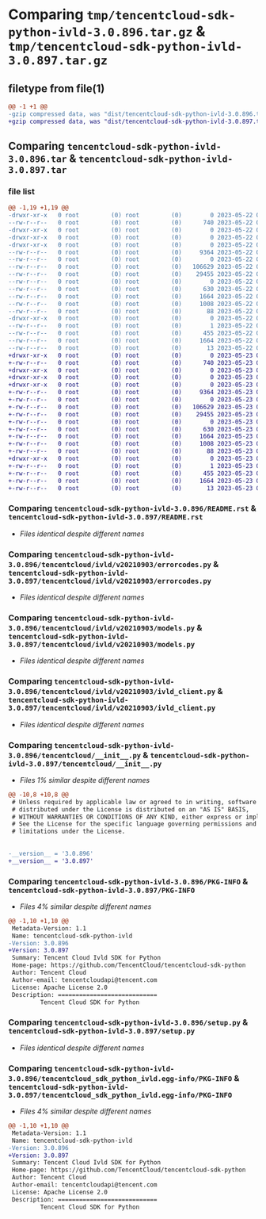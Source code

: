 # Comparing `tmp/tencentcloud-sdk-python-ivld-3.0.896.tar.gz` & `tmp/tencentcloud-sdk-python-ivld-3.0.897.tar.gz`

## filetype from file(1)

```diff
@@ -1 +1 @@
-gzip compressed data, was "dist/tencentcloud-sdk-python-ivld-3.0.896.tar", last modified: Mon May 22 00:26:15 2023, max compression
+gzip compressed data, was "dist/tencentcloud-sdk-python-ivld-3.0.897.tar", last modified: Tue May 23 02:25:33 2023, max compression
```

## Comparing `tencentcloud-sdk-python-ivld-3.0.896.tar` & `tencentcloud-sdk-python-ivld-3.0.897.tar`

### file list

```diff
@@ -1,19 +1,19 @@
-drwxr-xr-x   0 root         (0) root         (0)        0 2023-05-22 00:26:15.000000 tencentcloud-sdk-python-ivld-3.0.896/
--rw-r--r--   0 root         (0) root         (0)      740 2023-05-22 00:26:15.000000 tencentcloud-sdk-python-ivld-3.0.896/README.rst
-drwxr-xr-x   0 root         (0) root         (0)        0 2023-05-22 00:26:15.000000 tencentcloud-sdk-python-ivld-3.0.896/tencentcloud/
-drwxr-xr-x   0 root         (0) root         (0)        0 2023-05-22 00:26:15.000000 tencentcloud-sdk-python-ivld-3.0.896/tencentcloud/ivld/
-drwxr-xr-x   0 root         (0) root         (0)        0 2023-05-22 00:26:15.000000 tencentcloud-sdk-python-ivld-3.0.896/tencentcloud/ivld/v20210903/
--rw-r--r--   0 root         (0) root         (0)     9364 2023-05-22 00:26:15.000000 tencentcloud-sdk-python-ivld-3.0.896/tencentcloud/ivld/v20210903/errorcodes.py
--rw-r--r--   0 root         (0) root         (0)        0 2023-05-22 00:26:15.000000 tencentcloud-sdk-python-ivld-3.0.896/tencentcloud/ivld/v20210903/__init__.py
--rw-r--r--   0 root         (0) root         (0)   106629 2023-05-22 00:26:15.000000 tencentcloud-sdk-python-ivld-3.0.896/tencentcloud/ivld/v20210903/models.py
--rw-r--r--   0 root         (0) root         (0)    29455 2023-05-22 00:26:15.000000 tencentcloud-sdk-python-ivld-3.0.896/tencentcloud/ivld/v20210903/ivld_client.py
--rw-r--r--   0 root         (0) root         (0)        0 2023-05-22 00:26:15.000000 tencentcloud-sdk-python-ivld-3.0.896/tencentcloud/ivld/__init__.py
--rw-r--r--   0 root         (0) root         (0)      630 2023-05-22 00:26:15.000000 tencentcloud-sdk-python-ivld-3.0.896/tencentcloud/__init__.py
--rw-r--r--   0 root         (0) root         (0)     1664 2023-05-22 00:26:15.000000 tencentcloud-sdk-python-ivld-3.0.896/PKG-INFO
--rw-r--r--   0 root         (0) root         (0)     1008 2023-05-22 00:26:15.000000 tencentcloud-sdk-python-ivld-3.0.896/setup.py
--rw-r--r--   0 root         (0) root         (0)       88 2023-05-22 00:26:15.000000 tencentcloud-sdk-python-ivld-3.0.896/setup.cfg
-drwxr-xr-x   0 root         (0) root         (0)        0 2023-05-22 00:26:15.000000 tencentcloud-sdk-python-ivld-3.0.896/tencentcloud_sdk_python_ivld.egg-info/
--rw-r--r--   0 root         (0) root         (0)        1 2023-05-22 00:26:15.000000 tencentcloud-sdk-python-ivld-3.0.896/tencentcloud_sdk_python_ivld.egg-info/dependency_links.txt
--rw-r--r--   0 root         (0) root         (0)      455 2023-05-22 00:26:15.000000 tencentcloud-sdk-python-ivld-3.0.896/tencentcloud_sdk_python_ivld.egg-info/SOURCES.txt
--rw-r--r--   0 root         (0) root         (0)     1664 2023-05-22 00:26:15.000000 tencentcloud-sdk-python-ivld-3.0.896/tencentcloud_sdk_python_ivld.egg-info/PKG-INFO
--rw-r--r--   0 root         (0) root         (0)       13 2023-05-22 00:26:15.000000 tencentcloud-sdk-python-ivld-3.0.896/tencentcloud_sdk_python_ivld.egg-info/top_level.txt
+drwxr-xr-x   0 root         (0) root         (0)        0 2023-05-23 02:25:33.000000 tencentcloud-sdk-python-ivld-3.0.897/
+-rw-r--r--   0 root         (0) root         (0)      740 2023-05-23 02:25:33.000000 tencentcloud-sdk-python-ivld-3.0.897/README.rst
+drwxr-xr-x   0 root         (0) root         (0)        0 2023-05-23 02:25:33.000000 tencentcloud-sdk-python-ivld-3.0.897/tencentcloud/
+drwxr-xr-x   0 root         (0) root         (0)        0 2023-05-23 02:25:33.000000 tencentcloud-sdk-python-ivld-3.0.897/tencentcloud/ivld/
+drwxr-xr-x   0 root         (0) root         (0)        0 2023-05-23 02:25:33.000000 tencentcloud-sdk-python-ivld-3.0.897/tencentcloud/ivld/v20210903/
+-rw-r--r--   0 root         (0) root         (0)     9364 2023-05-23 02:25:33.000000 tencentcloud-sdk-python-ivld-3.0.897/tencentcloud/ivld/v20210903/errorcodes.py
+-rw-r--r--   0 root         (0) root         (0)        0 2023-05-23 02:25:33.000000 tencentcloud-sdk-python-ivld-3.0.897/tencentcloud/ivld/v20210903/__init__.py
+-rw-r--r--   0 root         (0) root         (0)   106629 2023-05-23 02:25:33.000000 tencentcloud-sdk-python-ivld-3.0.897/tencentcloud/ivld/v20210903/models.py
+-rw-r--r--   0 root         (0) root         (0)    29455 2023-05-23 02:25:33.000000 tencentcloud-sdk-python-ivld-3.0.897/tencentcloud/ivld/v20210903/ivld_client.py
+-rw-r--r--   0 root         (0) root         (0)        0 2023-05-23 02:25:33.000000 tencentcloud-sdk-python-ivld-3.0.897/tencentcloud/ivld/__init__.py
+-rw-r--r--   0 root         (0) root         (0)      630 2023-05-23 02:25:33.000000 tencentcloud-sdk-python-ivld-3.0.897/tencentcloud/__init__.py
+-rw-r--r--   0 root         (0) root         (0)     1664 2023-05-23 02:25:33.000000 tencentcloud-sdk-python-ivld-3.0.897/PKG-INFO
+-rw-r--r--   0 root         (0) root         (0)     1008 2023-05-23 02:25:33.000000 tencentcloud-sdk-python-ivld-3.0.897/setup.py
+-rw-r--r--   0 root         (0) root         (0)       88 2023-05-23 02:25:33.000000 tencentcloud-sdk-python-ivld-3.0.897/setup.cfg
+drwxr-xr-x   0 root         (0) root         (0)        0 2023-05-23 02:25:33.000000 tencentcloud-sdk-python-ivld-3.0.897/tencentcloud_sdk_python_ivld.egg-info/
+-rw-r--r--   0 root         (0) root         (0)        1 2023-05-23 02:25:33.000000 tencentcloud-sdk-python-ivld-3.0.897/tencentcloud_sdk_python_ivld.egg-info/dependency_links.txt
+-rw-r--r--   0 root         (0) root         (0)      455 2023-05-23 02:25:33.000000 tencentcloud-sdk-python-ivld-3.0.897/tencentcloud_sdk_python_ivld.egg-info/SOURCES.txt
+-rw-r--r--   0 root         (0) root         (0)     1664 2023-05-23 02:25:33.000000 tencentcloud-sdk-python-ivld-3.0.897/tencentcloud_sdk_python_ivld.egg-info/PKG-INFO
+-rw-r--r--   0 root         (0) root         (0)       13 2023-05-23 02:25:33.000000 tencentcloud-sdk-python-ivld-3.0.897/tencentcloud_sdk_python_ivld.egg-info/top_level.txt
```

### Comparing `tencentcloud-sdk-python-ivld-3.0.896/README.rst` & `tencentcloud-sdk-python-ivld-3.0.897/README.rst`

 * *Files identical despite different names*

### Comparing `tencentcloud-sdk-python-ivld-3.0.896/tencentcloud/ivld/v20210903/errorcodes.py` & `tencentcloud-sdk-python-ivld-3.0.897/tencentcloud/ivld/v20210903/errorcodes.py`

 * *Files identical despite different names*

### Comparing `tencentcloud-sdk-python-ivld-3.0.896/tencentcloud/ivld/v20210903/models.py` & `tencentcloud-sdk-python-ivld-3.0.897/tencentcloud/ivld/v20210903/models.py`

 * *Files identical despite different names*

### Comparing `tencentcloud-sdk-python-ivld-3.0.896/tencentcloud/ivld/v20210903/ivld_client.py` & `tencentcloud-sdk-python-ivld-3.0.897/tencentcloud/ivld/v20210903/ivld_client.py`

 * *Files identical despite different names*

### Comparing `tencentcloud-sdk-python-ivld-3.0.896/tencentcloud/__init__.py` & `tencentcloud-sdk-python-ivld-3.0.897/tencentcloud/__init__.py`

 * *Files 1% similar despite different names*

```diff
@@ -10,8 +10,8 @@
 # Unless required by applicable law or agreed to in writing, software
 # distributed under the License is distributed on an "AS IS" BASIS,
 # WITHOUT WARRANTIES OR CONDITIONS OF ANY KIND, either express or implied.
 # See the License for the specific language governing permissions and
 # limitations under the License.
 
 
-__version__ = '3.0.896'
+__version__ = '3.0.897'
```

### Comparing `tencentcloud-sdk-python-ivld-3.0.896/PKG-INFO` & `tencentcloud-sdk-python-ivld-3.0.897/PKG-INFO`

 * *Files 4% similar despite different names*

```diff
@@ -1,10 +1,10 @@
 Metadata-Version: 1.1
 Name: tencentcloud-sdk-python-ivld
-Version: 3.0.896
+Version: 3.0.897
 Summary: Tencent Cloud Ivld SDK for Python
 Home-page: https://github.com/TencentCloud/tencentcloud-sdk-python
 Author: Tencent Cloud
 Author-email: tencentcloudapi@tencent.com
 License: Apache License 2.0
 Description: ============================
         Tencent Cloud SDK for Python
```

### Comparing `tencentcloud-sdk-python-ivld-3.0.896/setup.py` & `tencentcloud-sdk-python-ivld-3.0.897/setup.py`

 * *Files identical despite different names*

### Comparing `tencentcloud-sdk-python-ivld-3.0.896/tencentcloud_sdk_python_ivld.egg-info/PKG-INFO` & `tencentcloud-sdk-python-ivld-3.0.897/tencentcloud_sdk_python_ivld.egg-info/PKG-INFO`

 * *Files 4% similar despite different names*

```diff
@@ -1,10 +1,10 @@
 Metadata-Version: 1.1
 Name: tencentcloud-sdk-python-ivld
-Version: 3.0.896
+Version: 3.0.897
 Summary: Tencent Cloud Ivld SDK for Python
 Home-page: https://github.com/TencentCloud/tencentcloud-sdk-python
 Author: Tencent Cloud
 Author-email: tencentcloudapi@tencent.com
 License: Apache License 2.0
 Description: ============================
         Tencent Cloud SDK for Python
```

